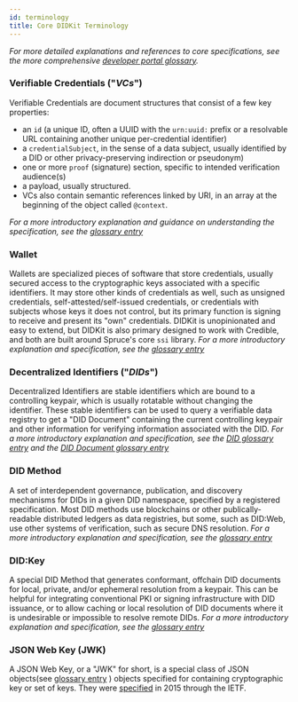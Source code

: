 ```yaml
---
id: terminology
title: Core DIDKit Terminology
---
```


*For more detailed explanations and references to core specifications, see the
more comprehensive [developer portal
glossary](https://spruceid.dev/docs/glossary).*

### Verifiable Credentials ("*VCs*")
Verifiable Credentials are document structures that consist of a few key
properties: 
- an `id` (a unique ID, often a UUID with the `urn:uuid:` prefix or a
resolvable URL containing another unique per-credential identifier)
- a `credentialSubject`, in the sense of a data subject, usually identified by a DID or other privacy-preserving indirection or pseudonym)
- one or more `proof` (signature) section, specific to intended verification audience(s)
- a payload, usually structured. 
- VCs also contain semantic references linked by URI, in an array at the
  beginning of the object called `@context`. 
  
*For a more introductory explanation and guidance on understanding the
  specification, see the [glossary
  entry](https://spruceid.dev/docs/glossary#verifiable-credentials-vcs)*

### Wallet
Wallets are specialized pieces of software that store credentials, usually
secured access to the cryptographic keys associated with a specific identifiers.
It may store other kinds of credentials as well, such as unsigned credentials,
self-attested/self-issued credentials, or credentials with subjects whose keys
it does not control, but its primary function is signing to receive and present
its "own" credentials.  DIDKit is unopinionated and easy to extend, but DIDKit
is also primary designed to work with Credible, and both are built around
Spruce's core `ssi` library.  *For a more introductory explanation and
specification, see the [glossary
entry](https://spruceid.dev/docs/glossary#wallet)*

### Decentralized Identifiers ("*DIDs*")
Decentralized Identifiers are stable identifiers which are bound to a
controlling keypair, which is usually rotatable without changing the identifier.
These stable identifiers can be used to query a verifiable data registry to get
a "DID Document" containing the current controlling keypair and other
information for verifying information associated with the DID.  *For a more
introductory explanation and specification, see the [DID glossary
entry](https://spruceid.dev/docs/glossary#decentralized-identifiers-dids) and
the [DID Document glossary
entry](https://spruceid.dev/docs/glossary#did-document)*

### DID Method
A set of interdependent governance, publication, and discovery mechanisms for
DIDs in a given DID namespace, specified by a registered specification. Most DID
methods use blockchains or other publically-readable distributed ledgers as data
registries, but some, such as DID:Web, use other systems of verification, such
as secure DNS resolution. *For a more introductory explanation and
specification, see the [glossary
entry](https://spruceid.dev/docs/glossary#did-method)*

### DID:Key
A special DID Method that generates conformant, offchain DID documents for
local, private, and/or ephemeral resolution from a keypair. This can be helpful
for integrating conventional PKI or signing infrastructure with DID issuance, or
to allow caching or local resolution of DID documents where it is undesirable or
impossible to resolve remote DIDs. *For a more introductory explanation and
specification, see the [glossary
entry](https://spruceid.dev/docs/glossary#didkey)*

### JSON Web Key (JWK)

A JSON Web Key, or a "JWK" for short, is a special class of JSON objects(see
[glossary entry](https://spruceid.dev/docs/glossary#json) ) objects specified
for containing cryptographic key or set of keys. They were
[specified](https://tools.ietf.org/html/rfc7517) in 2015 through the IETF.
